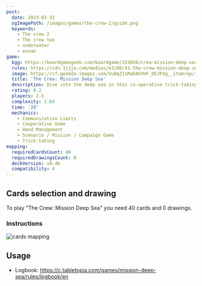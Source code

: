 ```yaml
---
post:
  date: 2023-03-31
  ogImagePath: /images/games/the-crew-2/guide.png
  keywords:
    - The crew 2
    - The crew two
    - underwater
    - ocean
game:
  bgg: https://boardgamegeek.com/boardgame/324856/crew-mission-deep-sea
  rules: https://cdn.1j1ju.com/medias/e3/06/41-the-crew-mission-deep-sea-rulebook.pdf
  image: https://cf.geekdo-images.com/VuBqZ1sMaDAVVHF_OEJP4g__itemrep/img/tgB3g7PECxG14yQ0FkMiMaXaOFE=/fit-in/246x300/filters:strip_icc()/pic5988903.jpg
  title: 'The Crew: Mission Deep Sea'
  description: Dive into the deep sea in this co-operative trick-taking game. 
  rating: 8.2
  players: 2-5
  complexity: 2.04
  time: '20'
  mechanics:
    - Communication Limits
    - Cooperative Game
    - Hand Management
    - Scenario / Mission / Campaign Game
    - Trick-taking 
mapping:
  requiredCardsCount: 40
  requiredDrawingsCount: 0
  deckVersion: v0.4b
  compatibility: 4
---
```


## Cards selection and drawing

To play "The Crew: Mission Deep Sea" you need 40 cards and 0 drawings.

### Instructions

![cards mapping](/images/games/the-crew-2/guide.png)

## Usage

- Logbook: <https://c.tabletopia.com/games/mission-deep-sea/rules/logbook/en>
